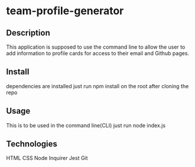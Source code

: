 # team-profile-generator

## Description

This application is supposed to use the command line to allow the user to add information to profile cards for access to their email and Github pages.

## Install

dependencies are installed just run npm install on the root after cloning the repo

## Usage 

This is to be used in the command line(CLI) just run node index.js


## Technologies

HTML
CSS
Node
Inquirer
Jest
Git

## 
